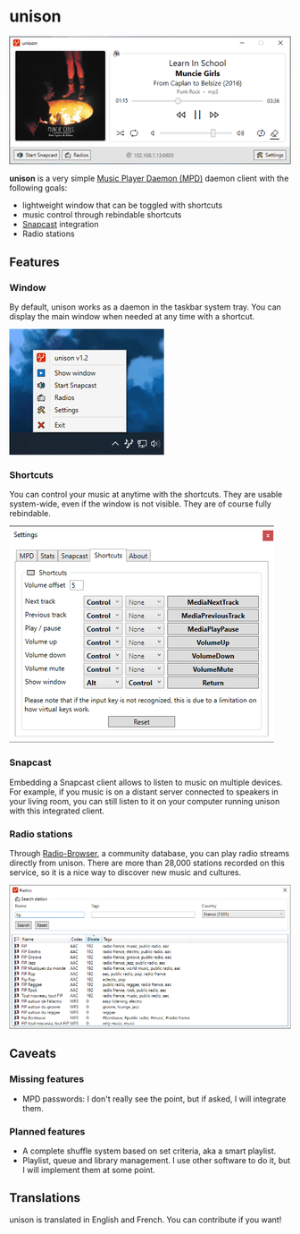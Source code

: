 # unison

![Main window](Screenshots/screen1.png)

**unison** is a very simple [Music Player Daemon (MPD)](https://www.musicpd.org/) daemon client with the following goals:

* lightweight window that can be toggled with shortcuts
* music control through rebindable shortcuts
* [Snapcast](https://mjaggard.github.io/snapcast/) integration
* Radio stations

## Features

### Window

By default, unison works as a daemon in the taskbar system tray. You can display the main window when needed at any time with a shortcut.

![Systray](Screenshots/screen2.png)

### Shortcuts

You can control your music at anytime with the shortcuts. They are usable system-wide, even if the window is not visible. They are of course fully rebindable.

![Settings => shortcuts](Screenshots/screen3.png)

### Snapcast

Embedding a Snapcast client allows to listen to music on multiple devices. For example, if you music is on a distant server connected to speakers in your living room, you can still listen to it on your computer running unison with this integrated client.

### Radio stations

Through [Radio-Browser](https://www.radio-browser.info), a community database, you can play radio streams directly from unison. There are more than 28,000 stations recorded on this service, so it is a nice way to discover new music and cultures.

![Radio stations](Screenshots/screen4.png)

## Caveats

### Missing features

* MPD passwords: I don't really see the point, but if asked, I will integrate them.

### Planned features

* A complete shuffle system based on set criteria, aka a smart playlist.
* Playlist, queue and library management. I use other software to do it, but I will implement them at some point.

## Translations

unison is translated in English and French. You can contribute if you want!